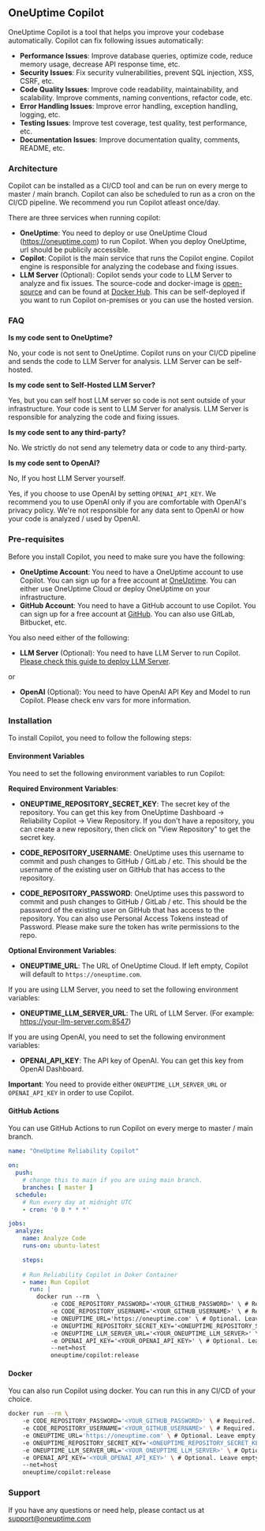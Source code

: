 ## OneUptime Copilot

OneUptime Copilot is a tool that helps you improve your codebase automatically. Copilot can fix following issues automatically: 

-   **Performance Issues**: Improve database queries, optimize code, reduce memory usage, decrease API response time, etc. 
-   **Security Issues**: Fix security vulnerabilities, prevent SQL injection, XSS, CSRF, etc.
-   **Code Quality Issues**: Improve code readability, maintainability, and scalability. Improve comments, naming conventions, refactor code, etc.
-   **Error Handling Issues**: Improve error handling, exception handling, logging, etc.
-   **Testing Issues**: Improve test coverage, test quality, test performance, etc.
-   **Documentation Issues**: Improve documentation quality, comments, README, etc.

### Architecture

Copilot can be installed as a CI/CD tool and can be run on every merge to master / main branch. Copilot can also be scheduled to run as a cron on the CI/CD pipeline. We recommend you run Copilot atleast once/day. 

There are three services when running copilot: 

- **OneUptime**: You need to deploy or use OneUptime Cloud (https://oneuptime.com) to run Copilot. When you deploy OneUptime, url should be publicily accessible.
- **Copilot**: Copilot is the main service that runs the Copilot engine. Copilot engine is responsible for analyzing the codebase and fixing issues.
- **LLM Server** (Optional): Copilot sends your code to LLM Server to analyze and fix issues. The source-code and docker-image is [open-source](https://github.com/OneUptime/oneuptime/tree/master/LLM) and can be found at [Docker Hub](https://hub.docker.com/r/oneuptime/llm). This can be self-deployed if you want to run Copilot on-premises or you can use the hosted version.

### FAQ

**Is my code sent to OneUptime?**

No, your code is not sent to OneUptime. Copilot runs on your CI/CD pipeline and sends the code to LLM Server for analysis. LLM Server can be self-hosted. 

**Is my code sent to Self-Hosted LLM Server?**

Yes, but you can self host LLM server so code is not sent outside of your infrastructure. Your code is sent to LLM Server for analysis. LLM Server is responsible for analyzing the code and fixing issues.

**Is my code sent to any third-party?**

No. We strictly do not send any telemetry data or code to any third-party.

**Is my code sent to OpenAI?**

No, If you host LLM Server yourself. 

Yes, if you choose to use OpenAI by setting `OPENAI_API_KEY`. We recommend you to use OpenAI only if you are comfortable with OpenAI's privacy policy. We're not responsible for any data sent to OpenAI or how your code is analyzed / used by OpenAI.

### Pre-requisites

Before you install Copilot, you need to make sure you have the following:

- **OneUptime Account**: You need to have a OneUptime account to use Copilot. You can sign up for a free account at [OneUptime](https://oneuptime.com). You can either use OneUptime Cloud or deploy OneUptime on your infrastructure.
- **GitHub Account**: You need to have a GitHub account to use Copilot. You can sign up for a free account at [GitHub](https://github.com). You can also use GitLab, Bitbucket, etc.

You also need either of the following:

- **LLM Server** (Optional): You need to have LLM Server to run Copilot. [Please check this guide to deploy LLM Server](https://oneuptime.com/docs/copilot/deploy-llm-server).

or

- **OpenAI** (Optional): You need to have OpenAI API Key and Model to run Copilot. Please check env vars for more information.


### Installation

To install Copilot, you need to follow the following steps:

#### Environment Variables

You need to set the following environment variables to run Copilot:

**Required Environment Variables**:

- **ONEUPTIME_REPOSITORY_SECRET_KEY**: The secret key of the repository. You can get this key from OneUptime Dashboard -> Reliability Copilot -> View Repository. If you don't have a repository, you can create a new repository, then click on "View Repository" to get the secret key.

- **CODE_REPOSITORY_USERNAME**: OneUptime uses this username to commit and push changes to GitHub / GitLab / etc. This should be the username of the existing user on GitHub that has access to the repository.

- **CODE_REPOSITORY_PASSWORD**: OneUptime uses this password to commit and push changes to GitHub / GitLab / etc. This should be the password of the existing user on GitHub that has access to the repository. You can also use Personal Access Tokens instead of Password. Please make sure the token has write permissions to the repo. 

**Optional Environment Variables**:

- **ONEUPTIME_URL**: The URL of OneUptime Cloud. If left empty, Copilot will default to `https://oneuptime.com`.

If you are using LLM Server, you need to set the following environment variables:

- **ONEUPTIME_LLM_SERVER_URL**: The URL of LLM Server. (For example: https://your-llm-server.com:8547)

If you are using OpenAI, you need to set the following environment variables:

- **OPENAI_API_KEY**: The API key of OpenAI. You can get this key from OpenAI Dashboard.

**Important**: You need to provide either `ONEUPTIME_LLM_SERVER_URL` or `OPENAI_API_KEY` in order to use Copilot.

#### GitHub Actions 

You can use GitHub Actions to run Copilot on every merge to master / main branch.

```yaml
name: "OneUptime Reliability Copilot"

on:
  push:
    # change this to main if you are using main branch.
    branches: [ master ]
  schedule:
    # Run every day at midnight UTC
    - cron: '0 0 * * *'

jobs:
  analyze:
    name: Analyze Code
    runs-on: ubuntu-latest

    steps:
      
    # Run Reliability Copilot in Doker Container
    - name: Run Copilot
      run: |
        docker run --rm  \ 
            -e CODE_REPOSITORY_PASSWORD='<YOUR_GITHUB_PASSWORD>' \ # Required. Please make sure to use GitHub secrets. 
            -e CODE_REPOSITORY_USERNAME='<YOUR_GITHUB_USERNAME>' \ # Required.
            -e ONEUPTIME_URL='https://oneuptime.com' \ # Optional. Leave empty to use OneUptime Cloud. 
            -e ONEUPTIME_REPOSITORY_SECRET_KEY='<ONEUPTIME_REPOSITORY_SECRET_KEY>' \ # Required. Please make sure to use GitHub secrets. 
            -e ONEUPTIME_LLM_SERVER_URL='<YOUR_ONEUPTIME_LLM_SERVER>' \ # Optional. Leave empty to use OneUptime LLM Server. 
            -e OPENAI_API_KEY='<YOUR_OPENAI_API_KEY>' \ # Optional. Leave empty to not use OpenAI.
            --net=host
            oneuptime/copilot:release
```

#### Docker

You can also run Copilot using docker. You can run this in any CI/CD of your choice. 

```bash
docker run --rm \ 
    -e CODE_REPOSITORY_PASSWORD='<YOUR_GITHUB_PASSWORD>' \ # Required. Please make sure to use GitHub secrets. 
    -e CODE_REPOSITORY_USERNAME='<YOUR_GITHUB_USERNAME>' \ # Required.
    -e ONEUPTIME_URL='https://oneuptime.com' \ # Optional. Leave empty to use OneUptime Cloud. 
    -e ONEUPTIME_REPOSITORY_SECRET_KEY='<ONEUPTIME_REPOSITORY_SECRET_KEY>' \ # Required. Please make sure to use GitHub secrets. 
    -e ONEUPTIME_LLM_SERVER_URL='<YOUR_ONEUPTIME_LLM_SERVER>' \ # Optional. Leave empty to use OneUptime LLM Server. 
    -e OPENAI_API_KEY='<YOUR_OPENAI_API_KEY>' \ # Optional. Leave empty to not use OpenAI.
    --net=host
    oneuptime/copilot:release
```

### Support

If you have any questions or need help, please contact us at support@oneuptime.com